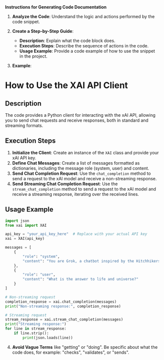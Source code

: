 **Instructions for Generating Code Documentation**

1. **Analyze the Code**: Understand the logic and actions performed by the code snippet.

2. **Create a Step-by-Step Guide**:
    - **Description**: Explain what the code block does.
    - **Execution Steps**: Describe the sequence of actions in the code.
    - **Usage Example**: Provide a code example of how to use the snippet in the project.

3. **Example**:

How to Use the XAI API Client
=========================================================================================

Description
-------------------------
The code provides a Python client for interacting with the xAI API, allowing you to send chat requests and receive responses, both in standard and streaming formats.

Execution Steps
-------------------------
1. **Initialize the Client**: Create an instance of the `XAI` class and provide your xAI API key.
2. **Define Chat Messages**: Create a list of messages formatted as dictionaries, including the message role (system, user) and content.
3. **Send Chat Completion Request**: Use the `chat_completion` method to send a request to the xAI model and receive a non-streaming response.
4. **Send Streaming Chat Completion Request**: Use the `stream_chat_completion` method to send a request to the xAI model and receive a streaming response, iterating over the received lines.

Usage Example
-------------------------

```python
import json
from xai import XAI

api_key = "your_api_key_here"  # Replace with your actual API key
xai = XAI(api_key)

messages = [
    {
        "role": "system",
        "content": "You are Grok, a chatbot inspired by the Hitchhikers Guide to the Galaxy."
    },
    {
        "role": "user",
        "content": "What is the answer to life and universe?"
    }
]

# Non-streaming request
completion_response = xai.chat_completion(messages)
print("Non-streaming response:", completion_response)

# Streaming request
stream_response = xai.stream_chat_completion(messages)
print("Streaming response:")
for line in stream_response:
    if line.strip():
        print(json.loads(line))
```

4. **Avoid Vague Terms** like "getting" or "doing". Be specific about what the code does, for example: "checks", "validates", or "sends".